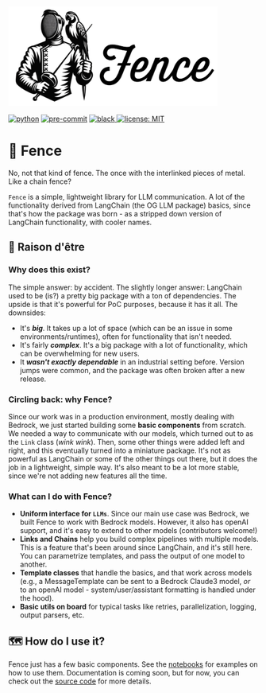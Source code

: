 <img src="docs/logo.png" alt="tests" height="200"/>

[![python](https://img.shields.io/badge/Python-3.12-3776AB.svg?style=flat&logo=python&logoColor=white)](https://www.python.org)
[![pre-commit](https://img.shields.io/badge/pre--commit-enabled-brightgreen?logo=pre-commit&logoColor=white)](https://github.com/pre-commit/pre-commit)
[![black](https://img.shields.io/badge/code%20style-black-000000.svg)
](https://github.com/psf/black)
[![license: MIT](https://img.shields.io/badge/License-MIT-yellow.svg)](https://opensource.org/licenses/MIT)

# 🤺 Fence

No, not that kind of fence. The once with the interlinked pieces of metal. Like a chain fence?

`Fence` is a simple, lightweight library for LLM communication. A lot of the functionality derived from LangChain (the OG LLM package) basics, since that's how the package was born - as a stripped down version of LangChain functionality, with cooler names.

## 🤔 Raison d'être

### Why does this exist?

The simple answer: by accident. The slightly longer answer: LangChain used to be (is?) a pretty big package with a ton of dependencies. The upside is that it's powerful for PoC purposes, because it has it all. The downsides:

- It's **_big_**. It takes up a lot of space (which can be an issue in some environments/runtimes), often for functionality that isn't needed.
- It's fairly **_complex_**. It's a big package with a lot of functionality, which can be overwhelming for new users.
- It **_wasn't exactly dependable_** in an industrial setting before. Version jumps were common, and the package was often broken after a new release.

### Circling back: why Fence?

Since our work was in a production environment, mostly dealing with Bedrock, we just started building some **basic components** from scratch. We needed a way to communicate with our models, which turned out to as the `Link` class (_wink wink_).
Then, some other things were added left and right, and this eventually turned into a miniature package. It's not as powerful as LangChain or some of the other things out there, but it does the job in a lightweight, simple way. It's also meant to be a lot more stable, since we're not adding new features all the time.

### What can I do with Fence?

- **Uniform interface for `LLMs`**. Since our main use case was Bedrock, we built Fence to work with Bedrock models. However, it also has openAI support, and it's easy to extend to other models (contributors welcome!)
- **Links and Chains** help you build complex pipelines with multiple models. This is a feature that's been around since LangChain, and it's still here. You can parametrize templates, and pass the output of one model to another.
- **Template classes** that handle the basics, and that work across models (e.g., a MessageTemplate can be sent to a Bedrock Claude3 model, _or_ to an openAI model - system/user/assistant formatting is handled under the hood).
- **Basic utils on board** for typical tasks like retries, parallelization, logging, output parsers, etc.

## 🗺️ How do I use it?

Fence just has a few basic components. See the [notebooks](notebooks) for examples on how to use them. Documentation is coming soon, but for now, you can check out the [source code](fence) for more details.
